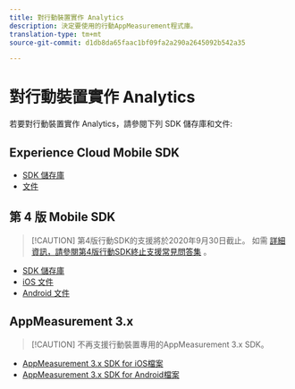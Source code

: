 ```yaml
---
title: 對行動裝置實作 Analytics
description: 決定要使用的行動AppMeasurement程式庫。
translation-type: tm+mt
source-git-commit: d1db8da65faac1bf09fa2a290a2645092b542a35

---
```



# 對行動裝置實作 Analytics

若要對行動裝置實作 Analytics，請參閱下列 SDK 儲存庫和文件:

## Experience Cloud Mobile SDK

* [SDK 儲存庫](https://github.com/Adobe-Marketing-Cloud/aep-sdks-documentation/blob/master/resources/frequently-asked-questions/current-sdk-versions.md)
* [文件](https://aep-sdks.gitbook.io/docs/)

## 第 4 版 Mobile SDK

> [!CAUTION] 第4版行動SDK的支援將於2020年9月30日截止。 如需 [詳細資訊，請參閱第4版行動SDK終止支援常見問答集](https://aep-sdks.gitbook.io/docs/version-4-sdk-end-of-support-faq) 。

* [SDK 儲存庫](https://github.com/Adobe-Marketing-Cloud/mobile-services/tree/master/sdks)
* [iOS 文件](https://docs.adobe.com/content/help/en/mobile-services/ios/overview.html)
* [Android 文件](https://docs.adobe.com/content/help/en/mobile-services/android/overview.html)

## AppMeasurement 3.x

> [!CAUTION] 不再支援行動裝置專用的AppMeasurement 3.x SDK。

* [AppMeasurement 3.x SDK for iOS檔案](../../assets/adobe_mobile_ios_3x.pdf)
* [AppMeasurement 3.x SDK for Android檔案](../../assets/android_3x.pdf)
